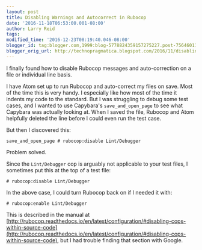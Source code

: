 ```yaml
---
layout: post
title: Disabling Warnings and Autocorrect in Rubocop
date: '2016-11-18T06:53:00.001-08:00'
author: Larry Reid
tags:
modified_time: '2016-12-23T08:19:40.046-08:00'
blogger_id: tag:blogger.com,1999:blog-5778824359157275227.post-756460110180333998
blogger_orig_url: http://technopragmatica.blogspot.com/2016/11/disabling-warnings-and-autocorrect-in.html
---
```


I finally found how to disable Rubocop messages and auto-correction on a file or individual line basis.

I have Atom set up to run Rubocop and auto-correct my files on save. Most of the time this is very handy. I especially like how most of the time it indents my code to the standard. But I was struggling to debug some test cases, and I wanted to use Capybara's  `save_and_open_page` to see what Capybara was actually looking at. When I saved the file, Rubocop and Atom helpfully deleted the line before I could even run the test case.

But then I discovered this:
```
save_and_open_page # rubocop:disable Lint/Debugger
```
Problem solved.

Since the `Lint/Debugger` cop is arguably not applicable to your test files, I sometimes put this at the top of a test file:
```
# rubocop:disable Lint/Debugger
```
In the above case, I could turn Rubocop back on if I needed it with:
```
# rubocop:enable Lint/Debugger
```
This is described in the manual at [http://rubocop.readthedocs.io/en/latest/configuration/#disabling-cops-within-source-code](http://rubocop.readthedocs.io/en/latest/configuration/#disabling-cops-within-source-code), but I had trouble finding that section with Google.
